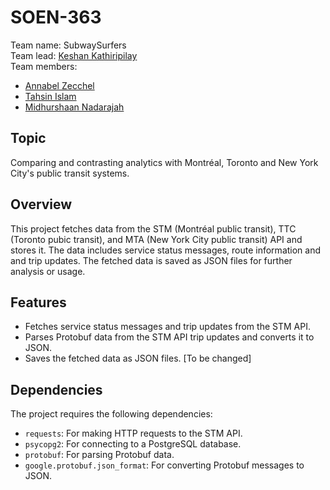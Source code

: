 # SOEN-363
Team name: SubwaySurfers <br>
Team lead: [Keshan Kathiripilay](https://github.com/katkes) <br>
Team members:
- [Annabel Zecchel](https://github.com/annabelzecchel)
- [Tahsin Islam](https://github.com/Tahsin-Islam)
- [Midhurshaan Nadarajah](https://github.com/midhurshaan)

## Topic
Comparing and contrasting analytics with Montréal, Toronto and New York City's public transit systems. 

## Overview

This project fetches data from the STM (Montréal public transit), TTC (Toronto pubic transit), and MTA (New York City public transit) API and stores it. The data includes service status messages, route information and  and trip updates. The fetched data is saved as JSON files for further analysis or usage.

## Features
- Fetches service status messages and trip updates from the STM API.
- Parses Protobuf data from the STM API trip updates and converts it to JSON.
- Saves the fetched data as JSON files. [To be changed]

## Dependencies

The project requires the following dependencies:

- `requests`: For making HTTP requests to the STM API.
- `psycopg2`: For connecting to a PostgreSQL database.
- `protobuf`: For parsing Protobuf data.
- `google.protobuf.json_format`: For converting Protobuf messages to JSON.
